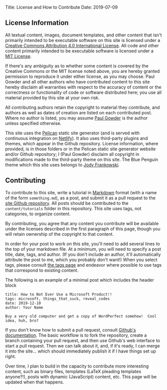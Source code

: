 Title: License and How to Contribute
Date: 2019-07-09

## License Information

All textual content, images, document templates, and other content that isn't primarily intended to be executable software on this site is licensed under a [Creative Commons Attribution 4.0 International License](http://creativecommons.org/licenses/by/4.0/). All code and other content primarily intended to be executable software is licensed under a [MIT License](https://opensource.org/licenses/MIT). 

If there's any ambiguity as to whether some content is covered by the Creative Commons or the MIT license noted above, you are hereby granted permission to reproduce it under either license, as you may choose. Paul Gowder and all other authors who have contributed content to this site hereby disclaim all warranties with respect to the accuracy of content or the correctness or functionality of code or software distributed here; you use all material provided by this site at your own risk.

All contributing authors retain the copyright to material they contribute, and authors as well as dates of creation are listed on each contributed post. Where no author is listed, you may assume [Paul Gowder](https://gowder.io) is the author unless specified otherwise. 

This site uses the [Pelican](https://blog.getpelican.com/) static site generator (and is served with continuous integration on [Netlify](https://www.netlify.com/)). It also uses third-party plugins and themes, which appear in the Github repository. License information, where provided, is in those folders or in the Pelican static site generator website and/or Github repository; I (Paul Gowder) disclaim all copyright in modifications made to the third-party theme on this site. The Blue Penguin theme which this site uses belongs to [Jody Frankowski](https://github.com/jody-frankowski/blue-penguin). 

## Contributing

To contribute to this site, write a tutorial in [Markdown](https://daringfireball.net/projects/markdown/) format (with a name of the form `something.md`), as a post, and submit it as a pull request to the [site Github repository](https://github.com/paultopia/techuplaw). All posts should be contributed to the `content/tutorials` folder in this repository. This site uses tags, not categories, to organize content.

By contributing, you agree that any content you contribute will be available under the licenses described in the first paragraph of this page, though you will retain ownership of the copyright to that content.

In order for your post to work on this site, you'll need to add several lines to the top of your markdown file.  At a minimum, you will need to specify a post title, date, tags, and author. (If you don't include an author, it'll automatically attribute the post to me, which you probably don't want!)  When you select tags, please consult [the tags page](/tags) and endeavor where possible to use tags that correspond to existing content.

The following is an example of a minimal post which includes the header block 

```
title: How to Not Ever Use a Microsoft Product!!
tags: microsoft, things_that_suck, reveal_codes
date: 2019-12-10
author: Your Name

Buy a very old computer and get a copy of WordPerfect somehow!  Cool idea, huh, bro? 

```

If you don't know how to submit a pull request, consult [Github's documentation](https://help.github.com/en/articles/creating-a-pull-request). The basic workflow is to fork the repository, create a branch containing your pull request, and then use Github's web interface to start a pull request.  Then we can talk about it, and, if it's ready, I can merge it into the site... which should immediately publish it if I have things set up right. 

Over time, I plan to build in the capacity to contribute more interesting content, such as binary files, templates (LaTeX pleading templates anyone?!), posts with dynamic (JavaScript) content, etc. This page will be updated when that happens. 
